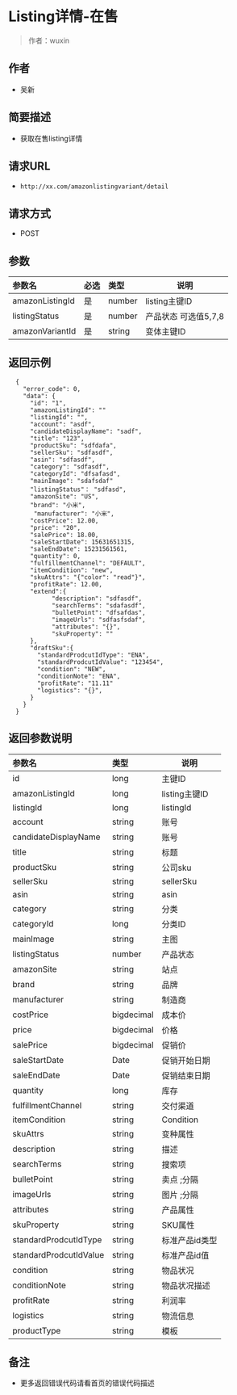 # Listing详情-在售

> 作者：wuxin

## 作者
- 吴新
    
## 简要描述

- 获取在售listing详情

## 请求URL
- ` http://xx.com/amazonlistingvariant/detail `
  
## 请求方式
- POST 

## 参数

|参数名|必选|类型|说明|
|:----    |:---|:----- |-----   |
|amazonListingId |是  |number |listing主键ID   |
|listingStatus |是  |number |产品状态 可选值5,7,8   |
|amazonVariantId |是  |string  |变体主键ID  |

## 返回示例 

``` 
  {
    "error_code": 0,
    "data": {
      "id": "1",
	  "amazonListingId": ""
	  "listingId": "",
	  "account": "asdf",
	  "candidateDisplayName": "sadf",
	  "title": "123",
	  "productSku": "sdfdafa",
	  "sellerSku": "sdfasdf",
	  "asin": "sdfasdf",
	  "category": "sdfasdf",
	  "categoryId": "dfsafasd",
	  "mainImage": "sdafsdaf"
	  "listingStatus"： "sdfasd",
	  "amazonSite": "US",
	  "brand": "小米",
	   "manufacturer": "小米",
	  "costPrice": 12.00,
	  "price": "20",
	  "salePrice": 18.00,
	  "saleStartDate": 15631651315,
	  "saleEndDate": 15231561561,
	  "quantity": 0,
	  "fulfillmentChannel": "DEFAULT",
	  "itemCondition": "new",
	  "skuAttrs": "{"color": "read"}",
	  "profitRate": 12.00,
	  "extend":{
	  		"description": "sdfasdf",
			"searchTerms": "sdafasdf",
			"bulletPoint": "dfsafdas",
			"imageUrls": "sdfasfsdaf",
			"attributes": "{}",
			"skuProperty": ""
	  },
	  "draftSku":{
	  	"standardProdcutIdType": "ENA",
		"standardProdcutIdValue": "123454",
		"condition": "NEW",
		"conditionNote": "ENA",
		"profitRate": "11.11"
		"logistics": "{}",
	  }
    }
  }
```

## 返回参数说明 

|参数名|类型|说明|
|:-----  |:-----|-----                           |
|id |long   |主键ID  |
|amazonListingId |long   |listing主键ID  |
|listingId |long   | listingId  |
|account |string   |账号  |
|candidateDisplayName |string   |账号  |
|title |string   |标题  |
|productSku |string   |公司sku  |
|sellerSku |string   |sellerSku  |
|asin |string   |asin  |
|category |string   |分类  |
|categoryId |long   |分类ID  |
|mainImage |string   |主图  |
|listingStatus |number   |产品状态  |
|amazonSite |string   |站点  |
|brand |string   |品牌  |
|manufacturer |string   |制造商  |
|costPrice |bigdecimal   |成本价  |
|price |bigdecimal   |价格  |
|salePrice |bigdecimal   | 促销价  |
|saleStartDate |Date   |促销开始日期  |
|saleEndDate |Date   |促销结束日期  |
|quantity |long   |库存  |
|fulfillmentChannel |string   |交付渠道  |
|itemCondition |string   |Condition  |
|skuAttrs |string   |变种属性   |
|description |string   |描述  |
|searchTerms |string   |搜索项  |
|bulletPoint |string   |卖点 ;分隔  |
|imageUrls |string   |图片 ;分隔  |
|attributes |string   |产品属性  |
|skuProperty |string   |SKU属性  |
|standardProdcutIdType |string   |标准产品id类型  |
|standardProdcutIdValue |string   |标准产品id值  |
|condition |string   |物品状况  |
|conditionNote |string   |物品状况描述  |
|profitRate |string   |利润率  |
|logistics |string   |物流信息  |
|productType |string   |模板  |

## 备注 

- 更多返回错误代码请看首页的错误代码描述
